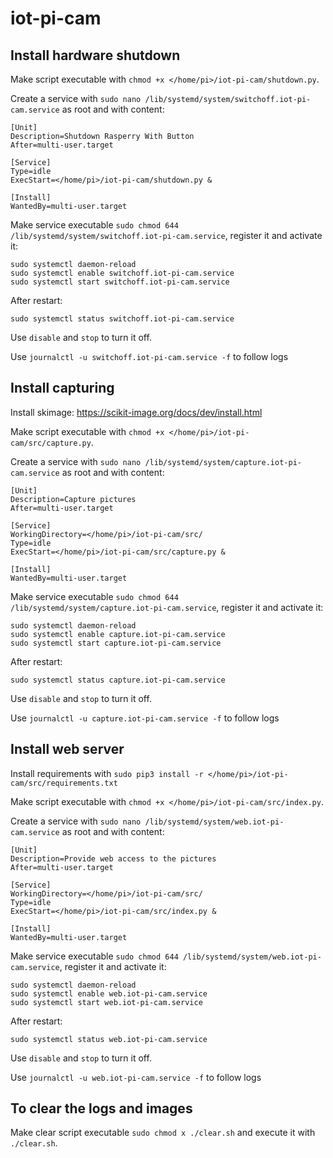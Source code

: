 # iot-pi-cam

## Install hardware shutdown

Make script executable with `chmod +x </home/pi>/iot-pi-cam/shutdown.py`.

Create a service with `sudo nano /lib/systemd/system/switchoff.iot-pi-cam.service` as root and with content:

```
[Unit]
Description=Shutdown Rasperry With Button
After=multi-user.target

[Service]
Type=idle
ExecStart=</home/pi>/iot-pi-cam/shutdown.py &

[Install]
WantedBy=multi-user.target
```
Make service executable `sudo chmod 644 /lib/systemd/system/switchoff.iot-pi-cam.service`, register it and activate it:
```
sudo systemctl daemon-reload
sudo systemctl enable switchoff.iot-pi-cam.service
sudo systemctl start switchoff.iot-pi-cam.service
```
After restart:
```
sudo systemctl status switchoff.iot-pi-cam.service
```
Use `disable` and `stop` to turn it off.

Use `journalctl -u switchoff.iot-pi-cam.service -f` to follow logs


## Install capturing

Install skimage: https://scikit-image.org/docs/dev/install.html

Make script executable with `chmod +x </home/pi>/iot-pi-cam/src/capture.py`.

Create a service with `sudo nano /lib/systemd/system/capture.iot-pi-cam.service` as root and with content:

```
[Unit]
Description=Capture pictures
After=multi-user.target

[Service]
WorkingDirectory=</home/pi>/iot-pi-cam/src/
Type=idle
ExecStart=</home/pi>/iot-pi-cam/src/capture.py &

[Install]
WantedBy=multi-user.target
```
Make service executable `sudo chmod 644 /lib/systemd/system/capture.iot-pi-cam.service`, register it and activate it:
```
sudo systemctl daemon-reload
sudo systemctl enable capture.iot-pi-cam.service
sudo systemctl start capture.iot-pi-cam.service
```
After restart:
```
sudo systemctl status capture.iot-pi-cam.service
```
Use `disable` and `stop` to turn it off.

Use `journalctl -u capture.iot-pi-cam.service -f` to follow logs


## Install web server

Install requirements with `sudo pip3 install -r </home/pi>/iot-pi-cam/src/requirements.txt`

Make script executable with `chmod +x </home/pi>/iot-pi-cam/src/index.py`.

Create a service with `sudo nano /lib/systemd/system/web.iot-pi-cam.service` as root and with content:

```
[Unit]
Description=Provide web access to the pictures
After=multi-user.target

[Service]
WorkingDirectory=</home/pi>/iot-pi-cam/src/
Type=idle
ExecStart=</home/pi>/iot-pi-cam/src/index.py &

[Install]
WantedBy=multi-user.target
```
Make service executable `sudo chmod 644 /lib/systemd/system/web.iot-pi-cam.service`, register it and activate it:
```
sudo systemctl daemon-reload
sudo systemctl enable web.iot-pi-cam.service
sudo systemctl start web.iot-pi-cam.service
```
After restart:
```
sudo systemctl status web.iot-pi-cam.service
```
Use `disable` and `stop` to turn it off.

Use `journalctl -u web.iot-pi-cam.service -f` to follow logs

## To clear the logs and images

Make clear script executable `sudo chmod x ./clear.sh` and execute it with `./clear.sh`.
